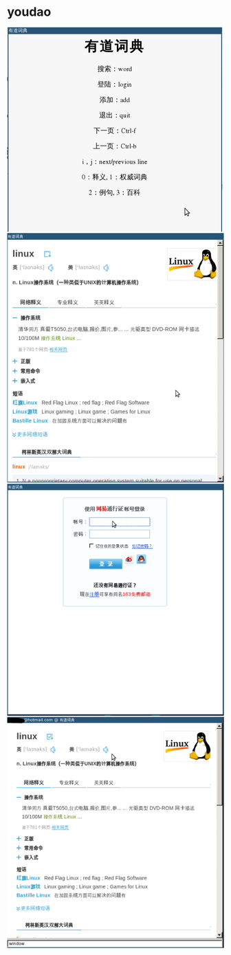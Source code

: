 youdao
======

![Start Page](screenshot/startpage.png "")
![Main Window](screenshot/main_window.png "")
![Login Window](screenshot/login.png "")
![Window](screenshot/mw-login.png "")
